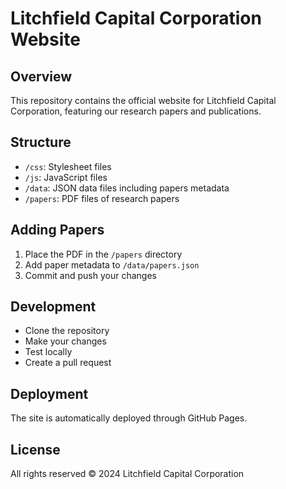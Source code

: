# Litchfield Capital Corporation Website

## Overview
This repository contains the official website for Litchfield Capital Corporation, featuring our research papers and publications.

## Structure
- `/css`: Stylesheet files
- `/js`: JavaScript files
- `/data`: JSON data files including papers metadata
- `/papers`: PDF files of research papers

## Adding Papers
1. Place the PDF in the `/papers` directory
2. Add paper metadata to `/data/papers.json`
3. Commit and push your changes

## Development
- Clone the repository
- Make your changes
- Test locally
- Create a pull request

## Deployment
The site is automatically deployed through GitHub Pages.

## License
All rights reserved © 2024 Litchfield Capital Corporation